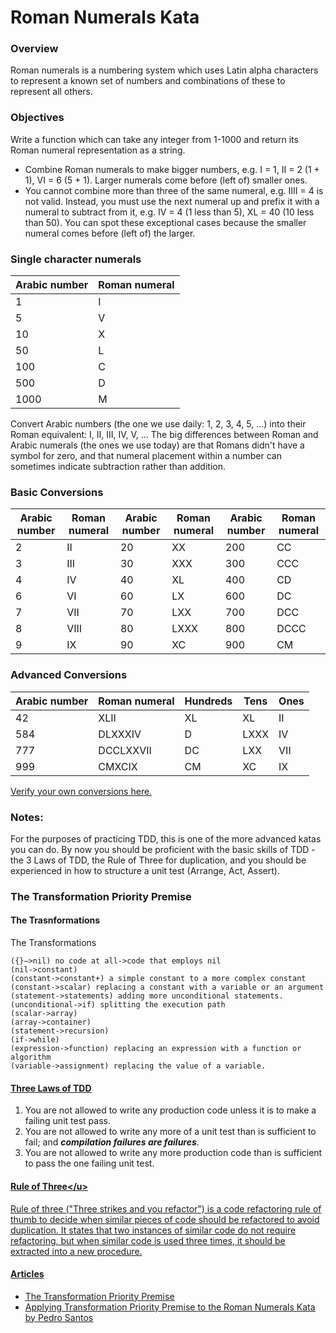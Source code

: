 # Roman Numerals Kata
### Overview
Roman numerals is a numbering system which uses Latin alpha characters to represent a known set of numbers and combinations of these to represent all others. 

### Objectives
Write a function which can take any integer from 1-1000 and return its Roman numeral representation as a string.
- Combine Roman numerals to make bigger numbers, e.g. I = 1, II = 2 (1 + 1), VI = 6 (5 + 1). 
Larger numerals come before (left of) smaller ones.
- You cannot combine more than three of the same numeral, e.g. IIII = 4 is not valid. Instead, you must use the next numeral up and prefix it with a numeral to subtract from it, e.g. IV = 4 (1 less than 5), XL = 40 (10 less than 50). 
You can spot these exceptional cases because the smaller numeral comes before (left of) the larger.

### Single character numerals
| Arabic number	 | Roman numeral | 
|----------------|---------------|
| 1	             | I             |
| 5	             | V             |
| 10	         | X             |
| 50             | L             |
| 100	         | C             |
| 500	         | D             |
| 1000	         | M             |


Convert Arabic numbers (the one we use daily: 1, 2, 3, 4, 5, …) into their Roman equivalent: I, II, III, IV, V, …
The big differences between Roman and Arabic numerals (the ones we use today) are that Romans didn't have a symbol for zero, and that numeral placement within a number can sometimes indicate subtraction rather than addition.

### Basic Conversions
| Arabic number | Roman numeral | Arabic number | Roman numeral | Arabic number | Roman numeral |
|---------------|---------------|---------------|---------------|---------------|---------------|
| 2             | II            | 20            | XX            | 200           | CC            |
| 3             | III           | 30            | XXX           | 300           | CCC           |
| 4             | IV            | 40            | XL            | 400           | CD            |
| 6             | VI            | 60            | LX            | 600           | DC            |
| 7             | VII           | 70            | LXX           | 700           | DCC           |
| 8             | VIII          | 80            | LXXX          | 800           | DCCC          |
| 9             | IX            | 90            | XC            | 900           | CM            |

### Advanced Conversions
| Arabic number | Roman numeral | Hundreds | Tens | Ones |
|---------------|---------------|----------|------|------|
| 42            | XLII          | XL       | XL   | II   |
| 584           | DLXXXIV       | D        | LXXX | IV   |
| 777           | DCCLXXVII     | DC       | LXX  | VII  |
| 999           | CMXCIX        | CM       | XC   | IX   |

[Verify your own conversions here.](https://www.romannumerals.org/converter)

### Notes:
For the purposes of practicing TDD, this is one of the more advanced katas you can do. 
By now you should be proficient with the basic skills of TDD - the 3 Laws of TDD, 
the Rule of Three for duplication, and you should be experienced in how to structure a 
unit test (Arrange, Act, Assert).

### The Transformation Priority Premise
#### The Trasnformations
The Transformations

    ({}–>nil) no code at all->code that employs nil
    (nil->constant)
    (constant->constant+) a simple constant to a more complex constant
    (constant->scalar) replacing a constant with a variable or an argument
    (statement->statements) adding more unconditional statements.
    (unconditional->if) splitting the execution path
    (scalar->array)
    (array->container)
    (statement->recursion)
    (if->while)
    (expression->function) replacing an expression with a function or algorithm
    (variable->assignment) replacing the value of a variable.

#### <u>[Three Laws of TDD](http://butunclebob.com/ArticleS.UncleBob.TheThreeRulesOfTdd)</u>

1. You are not allowed to write any production code unless it is to make a failing unit test pass.
2. You are not allowed to write any more of a unit test than is sufficient to fail; 
and <i><strong>compilation failures are failures</strong></i>.
3. You are not allowed to write any more production code than is sufficient to pass 
the one failing unit test.

#### <u>[Rule of Three](https://en.wikipedia.org/wiki/Rule_of_three_(computer_programming))</u>
Rule of three ("Three strikes and you refactor") is a code refactoring rule of thumb to decide when 
similar pieces of code should be refactored to avoid duplication. It states that two instances of 
similar code do not require refactoring, but when similar code is used three times, it should be extracted 
into a new procedure.

#### Articles
- <u>[The Transformation Priority Premise](http://blog.cleancoder.com/uncle-bob/2013/05/27/TheTransformationPriorityPremise.html)</u>
- <u>[Applying Transformation Priority Premise to the Roman Numerals Kata by Pedro Santos](https://codurance.com/2015/05/18/applying-transformation-priority-premise-to-roman-numerals-kata/)</u>
